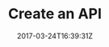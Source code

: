 ---
date: 2017-03-24T16:39:31Z
title: Create an API
weight: 16
menu:
    main:
        parent: "Tyk Operator"
---